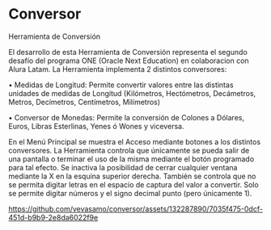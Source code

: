 # Conversor
Herramienta de Conversión

El desarrollo de esta Herramienta de Conversión representa el segundo desafío del programa ONE (Oracle Next Education) en colaboracion con Alura Latam.
La Herramienta implementa 2 distintos conversores: 

•	Medidas de Longitud: Permite convertir valores entre las distintas unidades de medidas de Longitud (Kilómetros, Hectómetros, Decámetros, Metros, Decímetros, Centímetros, Milímetros)

•	Conversor de Monedas: Permite la conversión de Colones a Dólares, Euros, Libras Esterlinas, Yenes ó Wones y viceversa.

En el Menú Principal se muestra el Acceso mediante botones a los distintos conversores.
La Herramienta controla que únicamente se pueda salir de una pantalla o terminar el uso de la misma mediante el botón programado para tal efecto. Se inactiva la posibilidad de cerrar cualquier ventana mediante la X en la esquina superior derecha.
También se controla que no se permita digitar letras en el espacio de captura del valor a convertir. Solo se permite digitar números y el signo decimal punto (pero únicamente 1).


https://github.com/vevasamo/conversor/assets/132287890/7035f475-0dcf-451d-b9b9-2e8da6022f9e



